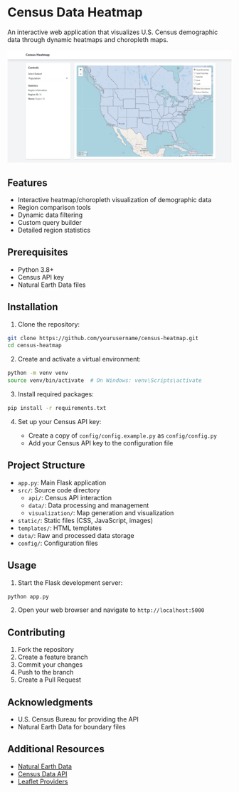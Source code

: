 # Census Data Heatmap

An interactive web application that visualizes U.S. Census demographic data through dynamic heatmaps and choropleth maps.

![Census Heatmap](static/images/census_project.jpeg)

## Features

- Interactive heatmap/choropleth visualization of demographic data
- Region comparison tools
- Dynamic data filtering
- Custom query builder
- Detailed region statistics

## Prerequisites

- Python 3.8+
- Census API key
- Natural Earth Data files

## Installation

1. Clone the repository:

```bash
git clone https://github.com/yourusername/census-heatmap.git
cd census-heatmap
```

2. Create and activate a virtual environment:

```bash
python -m venv venv
source venv/bin/activate  # On Windows: venv\Scripts\activate
```

3. Install required packages:

```bash
pip install -r requirements.txt
```

4. Set up your Census API key:

    - Create a copy of `config/config.example.py` as `config/config.py`
    - Add your Census API key to the configuration file

## Project Structure

- `app.py`: Main Flask application
- `src/`: Source code directory
    - `api/`: Census API interaction
    - `data/`: Data processing and management
    - `visualization/`: Map generation and visualization
- `static/`: Static files (CSS, JavaScript, images)
- `templates/`: HTML templates
- `data/`: Raw and processed data storage
- `config/`: Configuration files

## Usage

1. Start the Flask development server:
```bash
python app.py
```

2. Open your web browser and navigate to `http://localhost:5000`

## Contributing

1. Fork the repository
2. Create a feature branch
3. Commit your changes
4. Push to the branch
5. Create a Pull Request

## Acknowledgments

- U.S. Census Bureau for providing the API
- Natural Earth Data for boundary files

## Additional Resources

- [Natural Earth Data](https://www.naturalearthdata.com/)
- [Census Data API](https://api.census.gov)
- [Leaflet Providers](https://leaflet-extras.github.io/leaflet-providers/preview/)